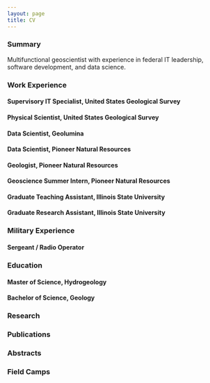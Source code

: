 ```yaml
---
layout: page
title: CV
---
```


### Summary

Multifunctional geoscientist with experience in federal IT leadership, software development, and data science.

### Work Experience

#### Supervisory IT Specialist, United States Geological Survey

#### Physical Scientist, United States Geological Survey

#### Data Scientist, Geolumina

#### Data Scientist, Pioneer Natural Resources

#### Geologist, Pioneer Natural Resources

#### Geoscience Summer Intern, Pioneer Natural Resources

#### Graduate Teaching Assistant, Illinois State University

#### Graduate Research Assistant, Illinois State University

### Military Experience

#### Sergeant / Radio Operator

### Education

#### Master of Science, Hydrogeology

#### Bachelor of Science, Geology

### Research

### Publications

### Abstracts

### Field Camps
